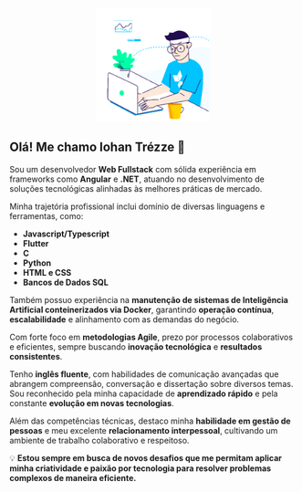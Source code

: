 <div id="header" align="center">
  <img src="work.gif" width="200"/>
</div>


## Olá! Me chamo Iohan Trézze 👋

Sou um desenvolvedor **Web Fullstack** com sólida experiência em frameworks como **Angular** e **.NET**, atuando no desenvolvimento de soluções tecnológicas alinhadas às melhores práticas de mercado.  

Minha trajetória profissional inclui domínio de diversas linguagens e ferramentas, como:  
- **Javascript/Typescript**  
- **Flutter**  
- **C**  
- **Python**  
- **HTML e CSS**  
- **Bancos de Dados SQL**  

Também possuo experiência na **manutenção de sistemas de Inteligência Artificial conteinerizados via Docker**, garantindo **operação contínua**, **escalabilidade** e alinhamento com as demandas do negócio.  

Com forte foco em **metodologias Agile**, prezo por processos colaborativos e eficientes, sempre buscando **inovação tecnológica** e **resultados consistentes**.  

Tenho **inglês fluente**, com habilidades de comunicação avançadas que abrangem compreensão, conversação e dissertação sobre diversos temas. Sou reconhecido pela minha capacidade de **aprendizado rápido** e pela constante **evolução em novas tecnologias**.  

Além das competências técnicas, destaco minha **habilidade em gestão de pessoas** e meu excelente **relacionamento interpessoal**, cultivando um ambiente de trabalho colaborativo e respeitoso.  

💡 **Estou sempre em busca de novos desafios que me permitam aplicar minha criatividade e paixão por tecnologia para resolver problemas complexos de maneira eficiente.**




<!-- <img height="180em" src="https://github-readme-stats.vercel.app/api?username=TrezzeIohan&show_icons=true&hide_border=true&&count_private=true&include_all_commits=true" /> -->

